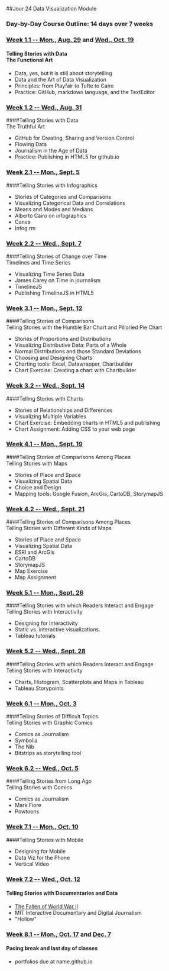 ##Jour 24 Data Visualization Module

### Day-by-Day Course Outline: 14 days over 7 weeks

### [Week 1.1 -- Mon., Aug. 29](WeeklySchedule/week01-01.md) and [Wed., Oct. 19](WeeklySchedule/week01-01.md)
#### Telling Stories with Data <br/> The Functional Art
- Data, yes, but it is still about storytelling
- Data and the Art of Data Visualization
- Principles: from Playfair to Tufte to Cairo
- Practice: GitHub, markdown language, and the TextEditor

### [Week 1.2 -- Wed., Aug. 31](WeeklySchedule/week01-02.md)
####Telling Stories with Data <br/> The Truthful Art

- GitHub for Creating, Sharing and Version Control
- Flowing Data
- Journalism in the Age of Data
- Practice: Publishing in HTML5 for github.io

### [Week 2.1 -- Mon., Sept. 5](WeeklySchedule/week02-01.md)
####Telling Stories with Infographics
- Stories of Categories and Comparisons
- Visualizing Categorical Data and Correlations
- Means and Modes and Medians
- Alberto Cairo on infographics
- Canva
- Infog.rm

### [Week 2.2 -- Wed., Sept. 7](WeeklySchedule/week02-02.md)
####Telling Stories of Change over Time <br/> Timelines and Time Series

- Visualizing Time Series Data
- James Carey on Time in journalism
- TimelineJS
- Publishing TimelineJS in HTML5

### [Week 3.1 -- Mon., Sept. 12](WeeklySchedule/week03-01.md)
####Telling Stories of Comparisons <br/> Telling Stories with the Humble Bar Chart and Pilloried Pie Chart
- Stories of Proportions and Distributions
- Visualizing Distributive Data: Parts of a Whole
- Normal Distributions and those Standard Deviations
- Choosing and Designing Charts
- Charting tools: Excel, Datawrapper, Chartbuilder
- Chart Exercise: Creating a chart with Chartbuilder

### [Week 3.2 -- Wed., Sept. 14](WeeklySchedule/week03-02.md)

####Telling Stories with Charts
- Stories of Relationships and Differences
- Visualizing Multiple Variables
- Chart Exercise: Embedding charts in HTML5 and publishing
- Chart Assignment: Adding CSS to your web page

### [Week 4.1 -- Mon., Sept. 19](WeeklySchedule/week04-01.md)

####Telling Stories of Comparisons Among Places <br/> Telling Stories with Maps
- Stories of Place and Space
- Visualizing Spatial Data
- Choice and Design
- Mapping tools: Google Fusion, ArcGis, CartoDB, StorymapJS

### [Week 4.2 -- Wed., Sept. 21](WeeklySchedule/week04-02.md)

####Telling Stories of Comparisons Among Places <br/> Telling Stories with Different Kinds of Maps
- Stories of Place and Space
- Visualizing Spatial Data
- ESRI and ArcGis
- CartoDB
- StorymapJS
- Map Exercise
- Map Assignment

### [Week 5.1 -- Mon., Sept. 26](WeeklySchedule/week05-01.md)

####Telling Stories with which Readers Interact and Engage <br/> Telling Stories with Interactivity
- Designing for Interactivity
- Static vs. interactive visualizations.
- Tableau tutorials

### [Week 5.2 -- Wed., Sept. 28](WeeklySchedule/week05-02.md)
####Telling Stories with which Readers Interact  and Engage <br/> Telling Stories with Interactivity
- Charts, Histogram, Scatterplots and Maps in Tableau
- Tableau Storypoints


### [Week 6.1 -- Mon., Oct. 3](WeeklySchedule/week06-01.md)

####Telling Stories of Difficult Topics <br/> Telling Stories with Graphic Comics
- Comics as Journalism
- Symbolia
- The Nib
- Bitstrips as storytelling tool

### [Week 6.2 -- Wed., Oct. 5](WeeklySchedule/week06-02.md)
####Telling Stories from Long Ago <br/> Telling Stories with Comics
- Comics as Journalism
- Mark Fiore
- Powtoons

### [Week 7.1 -- Mon., Oct. 10](WeeklySchedule/week07-01.md)
####Telling Stories with Mobile
- Designing for Mobile
- Data Viz for the Phone
- Vertical Video

### [Week 7.2 -- Wed., Oct. 12](WeeklySchedule/week07-02.md)
#### Telling Stories with Documentaries and Data
- [The Fallen of World War II](http://www.fallen.io/ww2/)
- MIT Interactive Documentary and Digital Journalism
- "Hollow"

### [Week 8.1 -- Mon., Oct. 17](WeeklySchedule/week08-01.md) and [Dec. 7](WeeklySchedule/week08-01.md) 
#### Pacing break and last day of classes
- portfolios due at name.github.io


